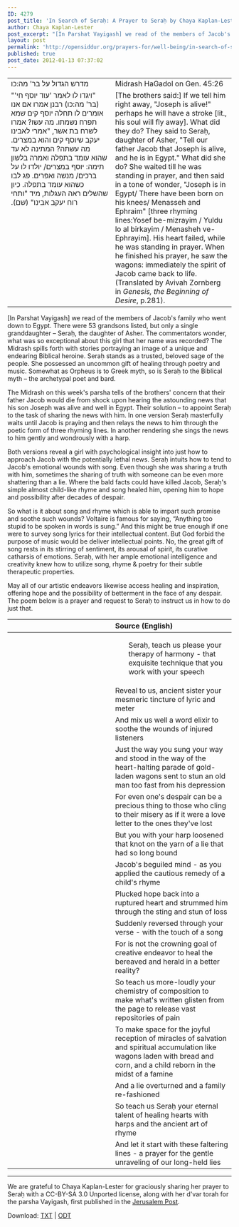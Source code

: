 ```yaml
---
ID: 4279
post_title: 'In Search of Seraḥ: A Prayer to Seraḥ by Chaya Kaplan-Lester'
author: Chaya Kaplan-Lester
post_excerpt: "[In Parshat Vayigash] we read of the members of Jacob's family who went down to Egypt. There were 53 grandsons listed, but only a single granddaughter – Seraḥ, the daughter of Asher. The commentators wonder, what was so exceptional about this girl that her name was recorded? The Midrash spills forth with stories portraying an image of a unique and endearing Biblical heroine. Seraḥ stands as a trusted, beloved sage of the people. She possessed an uncommon gift of healing through poetry and music. Somewhat as Orpheus is to Greek myth, so is Seraḥ to the Biblical myth – the archetypal poet and bard."
layout: post
permalink: 'http://opensiddur.org/prayers-for/well-being/in-search-of-sera%e1%b8%a5-a-prayer-to-sera%e1%b8%a5-by-chaya-kaplan-lester/'
published: true
post_date: 2012-01-13 07:37:02
---
```

<table style="margin-left: auto;margin-right: auto;">
<tbody>
<tr>
<td style="vertical-align:top;" width="46%">
<div class="hebrew"><span lang="he">
מדרש הגדול על בר' מה:כו
</span></div></td>
 
<td style="vertical-align:top;" width="53%"><div class="english">
Midrash HaGadol on Gen. 45:26
</div></td></tr>
<tr><td style="vertical-align:top;" width="46%"><div class="liturgy"><span lang="he">
‎‏"ויגדו לו לאמר 'עוד יוסף חי'" (בר' מה:כו) רבנן אמרו אם אנו אומרים לו תחלה יוסף קים שמא תפרח נשמתו. מה עשו? אמרו לשרח בת אשר, "אמרי לאבינו יעקב שיוסף קים והוא במצרים. מה עשתה? המתינה לא עד שהוא עומד בתפלה ואמרה בלשון תימה: יוסף במצרים/ יולדו לו על ברכים/ מנשה ואפרים. פג לבו כשהוא עומד בתפלה. כיון שהשלים ראה העגלות, מיד "ותחי רוח יעקב אבינו" (שם).‏
</span></div></td>
 
<td style="vertical-align:top;" width="53%"><div class="english">
[The brothers said:] If we tell him right away, "Joseph is alive!" perhaps he will have a stroke [lit., his soul will fly away]. What did they do? They said to Seraḥ, daughter of Asher, "Tell our father Jacob that Joseph is alive, and he is in Egypt." What did she do? She waited till he was standing in prayer, and then said in a tone of wonder, "Joseph is in Egypt/ There have been born on his knees/ Menasseh and Ephraim" [three rhyming lines:Yosef be-mizrayim / Yuldu lo al birkayim / Menasheh ve-Ephrayim]. His heart failed, while he was standing in prayer. When he finished his prayer, he saw the wagons: immediately the spirit of Jacob came back to life. (Translated by Avivah Zornberg in <em>Genesis, the Beginning of Desire</em>, p.281).
</div></td></tr>
</tbody></table>

[In Parshat Vayigash] we read of the members of Jacob's family who went down to Egypt. There were 53 grandsons listed, but only a single granddaughter – Seraḥ, the daughter of Asher. The commentators wonder, what was so exceptional about this girl that her name was recorded? The Midrash spills forth with stories portraying an image of a unique and endearing Biblical heroine. Seraḥ stands as a trusted, beloved sage of the people. She possessed an uncommon gift of healing through poetry and music. Somewhat as Orpheus is to Greek myth, so is Seraḥ to the Biblical myth – the archetypal poet and bard.

The Midrash on this week's parsha tells of the brothers' concern that their father Jacob would die from shock upon hearing the astounding news that his son Joseph was alive and well in Egypt. Their solution – to appoint Seraḥ to the task of sharing the news with him. In one version Seraḥ masterfully waits until Jacob is praying and then relays the news to him through the poetic form of three rhyming lines. In another rendering she sings the news to him gently and wondrously with a harp.

Both versions reveal a girl with psychological insight into just how to approach Jacob with the potentially lethal news. Seraḥ intuits how to tend to Jacob's emotional wounds with song. Even though she was sharing a truth with him, sometimes the sharing of truth with someone can be even more shattering than a lie. Where the bald facts could have killed Jacob, Seraḥ's simple almost child-like rhyme and song healed him, opening him to hope and possibility after decades of despair.

So what is it about song and rhyme which is able to impart such promise and soothe such wounds? Voltaire is famous for saying, “Anything too stupid to be spoken in words is sung.” And this might be true enough if one were to survey song lyrics for their intellectual content. But God forbid the purpose of music would be deliver intellectual points. No, the great gift of song rests in its stirring of sentiment, its arousal of spirit, its curative catharsis of emotions. Seraḥ, with her ample emotional intelligence and creativity knew how to utilize song, rhyme &amp; poetry for their subtle therapeutic properties.

May all of our artistic endeavors likewise access healing and inspiration, offering hope and the possibility of betterment in the face of any despair. The poem below is a prayer and request to Seraḥ to instruct us in how to do just that.

<table style="margin-left: auto;margin-right: auto;" class="draggable">
<thead><tr><th id="x" style="text-align: right;"></th><th style="text-align: left;">Source (English)</th></tr></thead>
<tbody>
<tr>
<td style="vertical-align:top;" width="46%">
<div class="liturgy"><span lang="he">

</span></div>
</td>
 
<td style="vertical-align:top;" width="53%">
<div class="english">
<p style="padding-left: 30px;">Seraḥ, teach us please
your therapy of harmony
- that exquisite technique
that you work with your speech
</div></td>
</tr>


<tr>
 <td style="vertical-align:top;" width="46%">
 <div class="liturgy"><span lang="he">
 
</span></div>
 </td>
  
 <td style="vertical-align:top;" width="53%">
<div class="english">
Reveal to us, ancient sister
your mesmeric tincture
of lyric and meter
</div></td>
</tr>


<tr>
 <td style="vertical-align:top;" width="46%">
 <div class="liturgy"><span lang="he">
 
</span></div>
 </td>
  
 <td style="vertical-align:top;" width="53%">
<div class="english">
And mix us well a word elixir
to soothe the wounds of
injured listeners
</div></td>
</tr>


<tr>
 <td style="vertical-align:top;" width="46%">
 <div class="liturgy"><span lang="he">
 
</span></div>
 </td>
  
 <td style="vertical-align:top;" width="53%">
<div class="english">
Just the way
you sung your way
and stood in the way
of the heart-halting parade
of gold-laden wagons
sent to stun an old man
too fast from his depression
</div></td>
</tr>


<tr>
 <td style="vertical-align:top;" width="46%">
 <div class="liturgy"><span lang="he">
 
</span></div>
 </td>
  
 <td style="vertical-align:top;" width="53%">
<div class="english">
For even one's despair can be
a precious thing
to those who cling to their misery
as if it were a love letter
to the ones they've lost
</div></td>
</tr>


<tr>
 <td style="vertical-align:top;" width="46%">
 <div class="liturgy"><span lang="he">
 
</span></div>
 </td>
  
 <td style="vertical-align:top;" width="53%">
<div class="english">
But you with your harp
loosened that knot
on the yarn of a lie
that had so long bound
</div></td>
</tr>


<tr>
 <td style="vertical-align:top;" width="46%">
 <div class="liturgy"><span lang="he">
 
</span></div>
 </td>
  
 <td style="vertical-align:top;" width="53%">
<div class="english">
Jacob's beguiled mind
- as you applied
the cautious remedy
of a child's rhyme
</div></td>
</tr>


<tr>
 <td style="vertical-align:top;" width="46%">
 <div class="liturgy"><span lang="he">
 
</span></div>
 </td>
  
 <td style="vertical-align:top;" width="53%">
<div class="english">
Plucked hope back
into a ruptured heart
and strummed him
through the sting and stun
of loss
</div></td>
</tr>


<tr>
 <td style="vertical-align:top;" width="46%">
 <div class="liturgy"><span lang="he">
 
</span></div>
 </td>
  
 <td style="vertical-align:top;" width="53%">
<div class="english">
Suddenly reversed
through your verse
- with the touch of a song
</div></td>
</tr>


<tr>
 <td style="vertical-align:top;" width="46%">
 <div class="liturgy"><span lang="he">
 
</span></div>
 </td>
  
 <td style="vertical-align:top;" width="53%">
<div class="english">
For is not the crowning goal
of creative endeavor
to heal the bereaved
and herald in a better reality?
</div></td>
</tr>


<tr>
 <td style="vertical-align:top;" width="46%">
 <div class="liturgy"><span lang="he">
 
</span></div>
 </td>
  
 <td style="vertical-align:top;" width="53%">
<div class="english">
So teach us more-loudly your
chemistry of composition
to make what's written
glisten from the page
to release vast repositories of pain
</div></td>
</tr>


<tr>
 <td style="vertical-align:top;" width="46%">
 <div class="liturgy"><span lang="he">
 
</span></div>
 </td>
  
 <td style="vertical-align:top;" width="53%">
<div class="english">
To make space for
the joyful reception of miracles
of salvation and spiritual accumulation
like wagons laden with bread
and corn, and a child reborn
in the midst of a famine
</div></td>
</tr>


<tr>
 <td style="vertical-align:top;" width="46%">
 <div class="liturgy"><span lang="he">
 
</span></div>
 </td>
  
 <td style="vertical-align:top;" width="53%">
<div class="english">
And a lie overturned
and a family re-fashioned
</div></td>
</tr>


<tr>
 <td style="vertical-align:top;" width="46%">
 <div class="liturgy"><span lang="he">
 
</span></div>
 </td>
  
 <td style="vertical-align:top;" width="53%">
<div class="english">
So teach us Seraḥ
your eternal talent
of healing hearts with harps
and the ancient art
of rhyme
</div></td>
</tr>


<tr>
 <td style="vertical-align:top;" width="46%">
 <div class="liturgy"><span lang="he">
 
</span></div>
 </td>
  
 <td style="vertical-align:top;" width="53%">
<div class="english">
And let it start
with these faltering lines
- a prayer
for the gentle unraveling
of our long-held
lies
</div></td>
</tr>
</tbody></table>

<hr />

We are grateful to Chaya Kaplan-Lester for graciously sharing her prayer to Seraḥ with a CC-BY-SA 3.0 Unported license, along with her d'var torah for the parsha Vayigash, first published in the <a href="http://web.archive.org/web/20120104160443/http://blogs.jpost.com/content/vayigash-search-serach-0">Jerusalem Post</a>.

Download: <a href="http://opensiddur.org/wp-content/uploads/2012/01/Chaya-Kaplan-Lester-Vayigash-and-A-Prayer-to-Serach.txt">TXT</a> | <a href="http://opensiddur.org/wp-content/uploads/2012/01/Chaya-Kaplan-Lester-Vayigash-and-A-Prayer-to-Serach.odt">ODT</a>